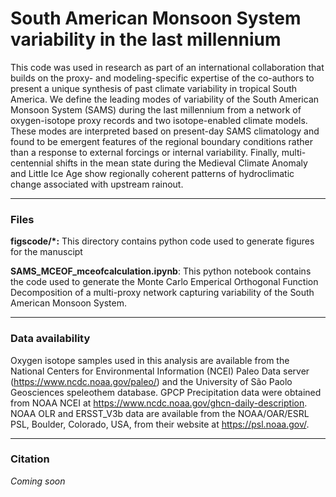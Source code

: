 # South American Monsoon System variability in the last millennium 

This code was used in research as part of an international collaboration that builds on the proxy- and modeling-specific expertise of the co-authors to present a unique synthesis of past climate variability in tropical South America. We define the leading modes of variability of the South American Monsoon System (SAMS) during the last millennium from a network of oxygen-isotope proxy records and two isotope-enabled climate models. These modes are interpreted based on present-day SAMS climatology and found to be emergent features of the regional boundary conditions rather than a response to external forcings or internal variability. Finally, multi-centennial shifts in the mean state during the Medieval Climate Anomaly and Little Ice Age show regionally coherent patterns of hydroclimatic change associated with upstream rainout.

-------------
### Files
**figscode/*:** This directory contains python code used to generate figures for the manuscipt

**SAMS_MCEOF_mceofcalculation.ipynb**: This python notebook contains the code used to generate the Monte Carlo Emperical Orthogonal Function Decomposition of a multi-proxy network capturing variability of the South American Monsoon System. 

-------------
### Data availability
Oxygen isotope samples used in this analysis are available from the National Centers for Environmental Information (NCEI) Paleo Data server (https://www.ncdc.noaa.gov/paleo/) and the University of São Paolo Geosciences speleothem database. GPCP Precipitation data were obtained from NOAA NCEI at https://www.ncdc.noaa.gov/ghcn-daily-description. NOAA OLR and ERSST_V3b data are available from the NOAA/OAR/ESRL PSL, Boulder, Colorado, USA, from their website at https://psl.noaa.gov/.

--------------
### Citation
*Coming soon*
